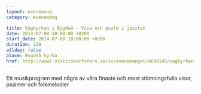 ```yaml
---
layout: evenemang
category: evenemang

title: Vägkyrkan i Bygdeå - Visa och psalm i jazzton
date: 2014-07-08 18:00:00 +0200
start_date: 2014-07-08 18:00:00 +0200
duration: 120
allday: false
place: Bygdeå kyrka
href: http://www2.visitrobertsfors.se/sv/evenemanget/a690145/vagkyrkan-i-bygdea-sa-och-pa-jorden-visa-oc/detaljer?page=2&search=s%3D20140617
---
```


Ett musikprogram med några av våra finaste och mest stämningsfulla visor, psalmer och folkmelodier